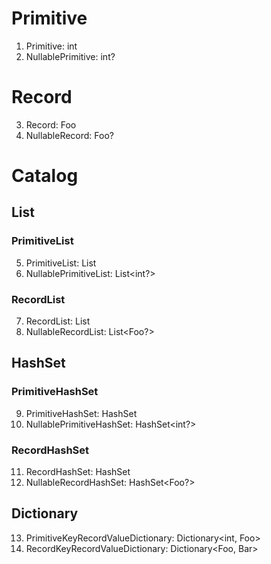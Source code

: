 # Primitive
1. Primitive: int
2. NullablePrimitive: int?

# Record
3. Record: Foo
4. NullableRecord: Foo?

# Catalog
## List
### PrimitiveList
5. PrimitiveList: List<int>
6. NullablePrimitiveList: List<int?>

### RecordList
7. RecordList: List<Foo>
8. NullableRecordList: List<Foo?>

## HashSet
### PrimitiveHashSet
9. PrimitiveHashSet: HashSet<int>
10. NullablePrimitiveHashSet: HashSet<int?>

### RecordHashSet
11. RecordHashSet: HashSet<Foo>
12. NullableRecordHashSet: HashSet<Foo?>

## Dictionary
13. PrimitiveKeyRecordValueDictionary: Dictionary<int, Foo>
14. RecordKeyRecordValueDictionary: Dictionary<Foo, Bar>
